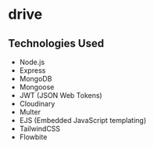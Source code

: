 # drive
## Technologies Used
- Node.js
- Express
- MongoDB
- Mongoose
- JWT (JSON Web Tokens)
- Cloudinary
- Multer
- EJS (Embedded JavaScript templating)
- TailwindCSS
- Flowbite
